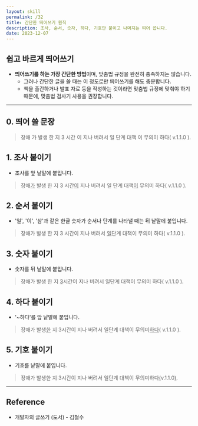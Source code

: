 ```yaml
---
layout: skill
permalink: /32
title: 간단한 띄어쓰기 원칙
description: 조사, 순서, 숫자, 하다, 기호만 붙이고 나머지는 띄어 씁니다.
date: 2023-12-07
---
```



## 쉽고 바르게 띄어쓰기

- **띄어쓰기를 하는 가장 간단한 방법**이며, 맞춤법 규정을 완전히 충족하지는 않습니다.
    - 그러나 간단한 글을 쓸 때는 이 정도로만 띄어쓰기를 해도 충분합니다.
    - 책을 출간하거나 발표 자료 등을 작성하는 것이라면 맞춤법 규정에 맞춰야 하기 때문에, 맞춤법 검사기 사용을 권장합니다.


---


## 0. 띄어 쓸 문장

> 장애 가 발생 한 지 3 시간 이 지나 버려서 일 단계 대책 이 무의미 하다( v.1.1.0 ).


## 1. 조사 붙이기

- 조사를 앞 낱말에 붙입니다.

> 장애<u>가</u> 발생 한 지 3 시간<u>이</u> 지나 버려서 일 단계 대책<u>이</u> 무의미 하다( v.1.1.0 ).


## 2. 순서 붙이기

- '일', '이', '삼'과 같은 한글 숫자가 순서나 단계를 나타낼 때는 뒤 낱말에 붙입니다.

> 장애가 발생 한 지 3 시간이 지나 버려서 <u>일</u>단계 대책이 무의미 하다( v.1.1.0 ).


## 3. 숫자 붙이기

- 숫자를 뒤 낱말에 붙입니다.

> 장애가 발생 한 지 <u>3</u>시간이 지나 버려서 일단계 대책이 무의미 하다( v.1.1.0 ).


## 4. 하다 붙이기

- '~하다'를 앞 낱말에 붙입니다.

> 장애가 발생<u>한</u> 지 3시간이 지나 버려서 일단계 대책이 무의미<u>하다</u>( v.1.1.0 ).


## 5. 기호 붙이기

- 기호를 낱말에 붙입니다.

> 장애가 발생한 지 3시간이 지나 버려서 일단계 대책이 무의미하다<u>(</u>v.1.1.0<u>)</u>.


---


## Reference

- 개발자의 글쓰기 (도서) - 김철수
